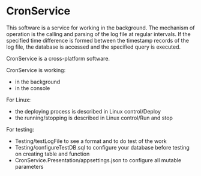 # CronService
This software is a service for working in the background. The mechanism of operation is the calling and parsing of the log file at regular intervals. If the specified time difference is formed between the timestamp records of the log file, the database is accessed and the specified query is executed.

CronService is a cross-platform software.

CronService is working:
- in the background
- in the console

For Linux:
- the deploying process is described in Linux control/Deploy
- the running/stopping is described in Linux control/Run and stop

For testing:
- Testing/testLogFile to see a format and to do test of the work
- Testing/configureTestDB.sql to configure your database before testing on creating table and function
- CronService.Presentation/appsettings.json to configure all mutable parameters
